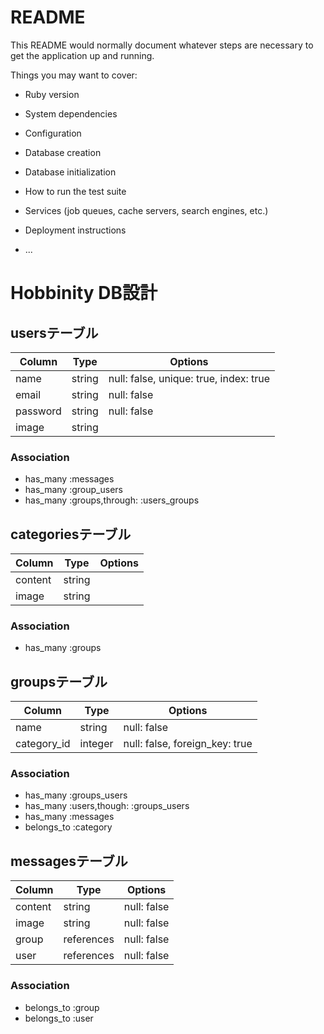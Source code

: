 # README

This README would normally document whatever steps are necessary to get the
application up and running.

Things you may want to cover:

* Ruby version

* System dependencies

* Configuration

* Database creation

* Database initialization

* How to run the test suite

* Services (job queues, cache servers, search engines, etc.)

* Deployment instructions

* ...

# Hobbinity DB設計

## usersテーブル
|Column|Type|Options|
|------|----|-------|
|name|string|null: false, unique: true, index: true|
|email|string|null: false|
|password|string|null: false|
|image|string|
### Association
- has_many :messages
- has_many :group_users
- has_many :groups,through: :users_groups


## categoriesテーブル
|Column|Type|Options|
|------|----|-------|
|content|string|
|image|string|
### Association
- has_many :groups


## groupsテーブル
|Column|Type|Options|
|------|----|-------|
|name|string|null: false|
|category_id|integer|null: false, foreign_key: true|
### Association
- has_many :groups_users
- has_many :users,though: :groups_users
- has_many :messages
- belongs_to :category


## messagesテーブル
|Column|Type|Options|
|------|----|-------|
|content|string|null: false|
|image|string|null: false|
|group|references|null: false|
|user|references|null: false|
### Association
- belongs_to :group
- belongs_to :user